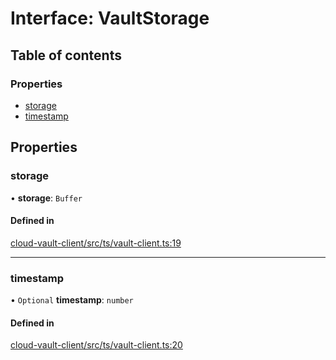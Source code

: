 # Interface: VaultStorage

## Table of contents

### Properties

- [storage](VaultStorage.md#storage)
- [timestamp](VaultStorage.md#timestamp)

## Properties

### storage

• **storage**: `Buffer`

#### Defined in

[cloud-vault-client/src/ts/vault-client.ts:19](https://gitlab.com/i3-market/code/wp3/t3.2/i3m-wallet-monorepo/-/blob/645d0838/packages/cloud-vault-client/src/ts/vault-client.ts#L19)

___

### timestamp

• `Optional` **timestamp**: `number`

#### Defined in

[cloud-vault-client/src/ts/vault-client.ts:20](https://gitlab.com/i3-market/code/wp3/t3.2/i3m-wallet-monorepo/-/blob/645d0838/packages/cloud-vault-client/src/ts/vault-client.ts#L20)
